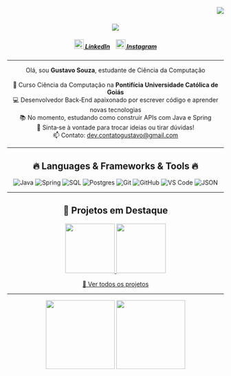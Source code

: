<img align="right" src="https://visitor-badge.laobi.icu/badge?page_id=gustavosouzza.gustavosouzza">

<h1 align="center">
  <a href="https://git.io/typing-svg">
    <img src="https://readme-typing-svg.herokuapp.com/?lines=Hello,+There!+👋;This+is+Gustavo+Souza...;Nice+to+meet+you!&center=true&size=30">
  </a>
</h1>

<h5 align="center">
  <a href="https://www.linkedin.com/in/gustavosouzza/" title="LinkedIn"><img width="22" src="https://cdn.jsdelivr.net/npm/simple-icons@v8/icons/linkedin.svg" /> LinkedIn</a> &nbsp;&nbsp;
  <a href="https://www.instagram.com/guhhzwq/" title="Instagram"><img width="22" src="https://cdn.jsdelivr.net/npm/simple-icons@v8/icons/instagram.svg" /> Instagram</a>
</h5>

---

<p align="center">
  Olá, sou <strong>Gustavo Souza</strong>, estudante de Ciência da Computação<br><br>
  🔬 Curso Ciência da Computação na <strong>Pontifícia Universidade Católica de Goiás</strong><br>
  💻 Desenvolvedor Back‑End apaixonado por escrever código e aprender novas tecnologias<br>
  📚 No momento, estudando como construir APIs com Java e Spring<br>
  💬 Sinta‑se à vontade para trocar ideias ou tirar dúvidas!<br>
  📫 Contato: <a href="mailto:dev.contatogustavo@gmail.com">dev.contatogustavo@gmail.com</a>
</p>

---

<h2 align="center">🔥 Languages & Frameworks & Tools 🔥</h2>

<p align="center">
  <img alt="Java"      src="https://img.shields.io/badge/Java-ED8B00?style=for-the-badge&logo=java&logoColor=white" />
  <img alt="Spring"    src="https://img.shields.io/badge/Spring-6DB33F?style=for-the-badge&logo=spring&logoColor=white" />
  <img alt="SQL"       src="https://img.shields.io/badge/SQL-4479A1?style=for-the-badge&logo=postgresql&logoColor=white" />
  <img alt="Postgres"  src="https://img.shields.io/badge/PostgreSQL-336791?style=for-the-badge&logo=postgresql&logoColor=white" />
  <img alt="Git"       src="https://img.shields.io/badge/Git-F05032?style=for-the-badge&logo=git&logoColor=white" />
  <img alt="GitHub"    src="https://img.shields.io/badge/GitHub-181717?style=for-the-badge&logo=github&logoColor=white" />
  <img alt="VS Code"   src="https://img.shields.io/badge/VS%20Code-007ACC?style=for-the-badge&logo=visual-studio-code&logoColor=white" />
  <img alt="JSON"      src="https://img.shields.io/badge/JSON-000000?style=for-the-badge&logo=json&logoColor=white" />
</p>

---

<h2 align="center">🚀 Projetos em Destaque</h2>

<p align="center">
  
  <a href="https://github.com/gustavosouzza/UserRegistrationAPI" title="Projeto 1">
    <img src="https://github-readme-stats.vercel.app/api/pin/?username=gustavosouzza&repo=nome-do-projeto-1&theme=react&border_radius=10" height="115" />
  </a>
  <a href="https://github.com/gustavosouzza/mini_sistema" title="Projeto 2">
    <img src="https://github-readme-stats.vercel.app/api/pin/?username=gustavosouzza&repo=nome-do-projeto-2&theme=react&border_radius=10" height="115" />
  </a>
</p>

<p align="center">
  <a href="https://github.com/gustavosouzza?tab=repositories" title="Mais projetos">🔎 Ver todos os projetos</a>
</p>

---

<div align="center">
  <img src="https://github-readme-stats.vercel.app/api?username=gustavosouzza&show_icons=true&theme=dark" height="160em" />
  <img src="https://github-readme-stats.vercel.app/api/top-langs/?username=gustavosouzza&layout=compact&theme=dark" height="160em" />
</div>
